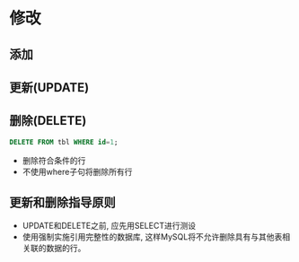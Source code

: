 # 修改

## 添加

## 更新(UPDATE)

## 删除(DELETE)

```sql
DELETE FROM tbl WHERE id=1;
```

- 删除符合条件的行
- 不使用where子句将删除所有行

## 更新和删除指导原则

- UPDATE和DELETE之前, 应先用SELECT进行测设
- 使用强制实施引用完整性的数据库, 这样MySQL将不允许删除具有与其他表相关联的数据的行。
